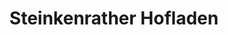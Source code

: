---
title: "Steinkenrather Hofladen"
url: /niederkruechten/steinkenrather-hofladen/
shop: Hofladen
---